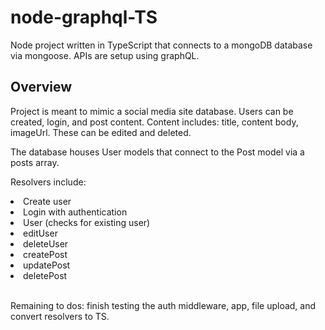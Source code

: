 # node-graphql-TS

Node project written in TypeScript that connects to a mongoDB database via mongoose. APIs are setup using graphQL.

<h2>Overview</h2>
Project is meant to mimic a social media site database. Users can be created, login, and post content. Content includes: title, content body, imageUrl. These can be edited and deleted.

The database houses User models that connect to the Post model via a posts array. 

Resolvers include:
<li>Create user</li>
<li>Login with authentication</li>
<li>User (checks for existing user)</li>
<li>editUser</li>
<li>deleteUser</li>
<li>createPost</li>
<li>updatePost</li>
<li>deletePost</li>

<br>

Remaining to dos: finish testing the auth middleware, app, file upload, and convert resolvers to TS.
